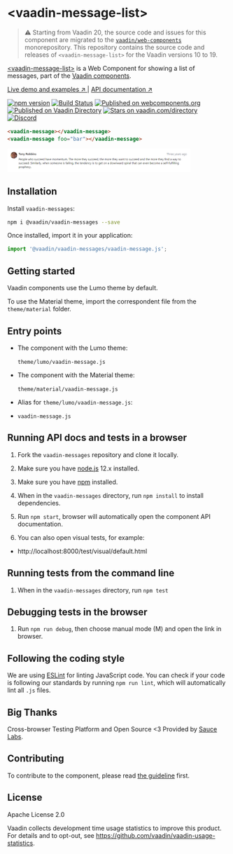 # &lt;vaadin-message-list&gt;

> ⚠️ Starting from Vaadin 20, the source code and issues for this component are migrated to the [`vaadin/web-components`](https://github.com/vaadin/web-components/tree/master/packages/vaadin-messages) monorepository.
> This repository contains the source code and releases of `<vaadin-message-list>` for the Vaadin versions 10 to 19.

[&lt;vaadin-message-list&gt;](https://vaadin.com/components/vaadin-messages) is a Web Component for showing a list of
messages, part of the [Vaadin components](https://vaadin.com/components).

[Live demo and examples ↗ ](https://vaadin.com/docs/latest/ds/components/messages)
|
[API documentation ↗](https://cdn.vaadin.com/vaadin-messages/1.0.1/)

[![npm version](https://badgen.net/npm/v/@vaadin/vaadin-messages)](https://www.npmjs.com/package/@vaadin/vaadin-messages)
[![Build Status](https://travis-ci.org/vaadin/vaadin-messages.svg?branch=master)](https://travis-ci.org/vaadin/vaadin-messages)
[![Published on webcomponents.org](https://img.shields.io/badge/webcomponents.org-published-blue.svg)](https://www.webcomponents.org/element/vaadin/vaadin-messages)
[![Published on Vaadin Directory](https://img.shields.io/badge/Vaadin%20Directory-published-00b4f0.svg)](https://vaadin.com/directory/component/vaadinvaadin-messages)
[![Stars on vaadin.com/directory](https://img.shields.io/vaadin-directory/star/vaadinvaadin-messages.svg)](https://vaadin.com/directory/component/vaadinvaadin-messages)
[![Discord](https://img.shields.io/discord/732335336448852018?label=discord)](https://discord.gg/PHmkCKC)

```html
<vaadin-message></vaadin-message>
<vaadin-message foo="bar"></vaadin-message>
```

[<img src="https://raw.githubusercontent.com/vaadin/vaadin-messages/master/screenshot.png" width="418" alt="Screenshot of vaadin-message">](https://vaadin.com/components/vaadin-messages)

## Installation

Install `vaadin-messages`:

```sh
npm i @vaadin/vaadin-messages --save
```

Once installed, import it in your application:

```js
import '@vaadin/vaadin-messages/vaadin-message.js';
```

## Getting started

Vaadin components use the Lumo theme by default.

To use the Material theme, import the correspondent file from the `theme/material` folder.

## Entry points

- The component with the Lumo theme:

  `theme/lumo/vaadin-message.js`

- The component with the Material theme:

  `theme/material/vaadin-message.js`

- Alias for `theme/lumo/vaadin-message.js`:

- `vaadin-message.js`

## Running API docs and tests in a browser

1. Fork the `vaadin-messages` repository and clone it locally.

1. Make sure you have [node.js](https://nodejs.org/) 12.x installed.

1. Make sure you have [npm](https://www.npmjs.com/) installed.

1. When in the `vaadin-messages` directory, run `npm install` to install dependencies.

1. Run `npm start`, browser will automatically open the component API documentation.

1. You can also open visual tests, for example:

- http://localhost:8000/test/visual/default.html

## Running tests from the command line

1. When in the `vaadin-messages` directory, run `npm test`

## Debugging tests in the browser

1. Run `npm run debug`, then choose manual mode (M) and open the link in browser.

## Following the coding style

We are using [ESLint](http://eslint.org/) for linting JavaScript code. You can check if your code is following our
standards by running `npm run lint`, which will automatically lint all `.js` files.

## Big Thanks

Cross-browser Testing Platform and Open Source <3 Provided by [Sauce Labs](https://saucelabs.com).

## Contributing

To contribute to the component, please
read [the guideline](https://github.com/vaadin/vaadin-core/blob/master/CONTRIBUTING.md) first.

## License

Apache License 2.0

Vaadin collects development time usage statistics to improve this product. For details and to opt-out,
see https://github.com/vaadin/vaadin-usage-statistics.
